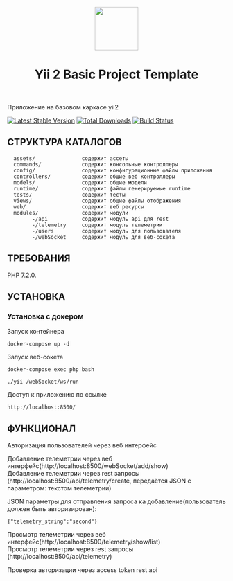 <p align="center">
    <a href="https://github.com/yiisoft" target="_blank">
        <img src="https://avatars0.githubusercontent.com/u/993323" height="100px">
    </a>
    <h1 align="center">Yii 2 Basic Project Template</h1>
    <br>
</p>

Приложение на базовом каркасе yii2

[![Latest Stable Version](https://img.shields.io/packagist/v/yiisoft/yii2-app-basic.svg)](https://packagist.org/packages/yiisoft/yii2-app-basic)
[![Total Downloads](https://img.shields.io/packagist/dt/yiisoft/yii2-app-basic.svg)](https://packagist.org/packages/yiisoft/yii2-app-basic)
[![Build Status](https://travis-ci.com/yiisoft/yii2-app-basic.svg?branch=master)](https://travis-ci.com/yiisoft/yii2-app-basic)

СТРУКТУРА КАТАЛОГОВ
-------------------

      assets/               содержит ассеты
      commands/             содержит консольные контроллеры
      config/               содержит конфигурационные файлы приложения
      controllers/          содержит общие веб контроллеры
      models/               содержит общие модели
      runtime/              содержит файлы генерируемые runtime
      tests/                содержит тесты
      views/                содержит общие файлы отображения
      web/                  содержит веб ресурсы
      modules/              содержит модули
            -/api           содержит модуль api для rest
            -/telemetry     содержит модуль телеметрии
            -/users         содержит модуль для пользователя
            -/webSocket     содержит модуль для веб-сокета



ТРЕБОВАНИЯ
------------

PHP 7.2.0.


УСТАНОВКА
------------
### Установка с докером
    
Запуск контейнера

    docker-compose up -d
    
Запуск веб-сокета

    docker-compose exec php bash
    
    ./yii /webSocket/ws/run
    
Доступ к приложению по ссылке

    http://localhost:8500/
    
ФУНКЦИОНАЛ
-------

Авторизация пользователей через веб интерфейс

Добавление телеметрии через веб интерфейс(http://localhost:8500/webSocket/add/show)   
Добавление телеметрии через rest запросы (http://localhost:8500/api/telemetry/create, передаётся JSON с параметром: текстом телеметрии)

JSON параметры для отправления запроса ка добавление(пользователь должен быть авторизирован):
    
    {"telemetry_string":"second"}

Просмотр телеметрии через веб интерфейс(http://localhost:8500/telemetry/show/list)  
Просмотр телеметрии через rest запросы (http://localhost:8500/api/telemetry)

Проверка авторизации через access token rest api
